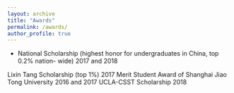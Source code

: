 ```yaml
---
layout: archive
title: "Awards"
permalink: /awards/
author_profile: true
---
```


* National Scholarship (highest honor for undergraduates in China, top 0.2% nation-
wide)                2017 and 2018

Lixin Tang Scholarship (top 1%)                 2017
Merit Student Award of Shanghai Jiao Tong University              2016 and 2017
UCLA-CSST Scholarship                       2018
